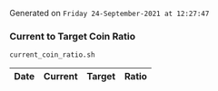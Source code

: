 Generated on `Friday 24-September-2021 at 12:27:47`

### Current to Target Coin Ratio
`current_coin_ratio.sh`

Date|Current|Target|Ratio
---|---|---|---
